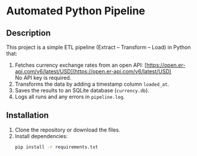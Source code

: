 # Automated Python Pipeline

## Description
This project is a simple ETL pipeline (Extract – Transform – Load) in Python that:
1. Fetches currency exchange rates from an open API: [https://open.er-api.com/v6/latest/USD](https://open.er-api.com/v6/latest/USD)  
   No API key is required.
2. Transforms the data by adding a timestamp column `loaded_at`.
3. Saves the results to an SQLite database (`currency.db`).
4. Logs all runs and any errors in `pipeline.log`.

## Installation
1. Clone the repository or download the files.
2. Install dependencies:
   ```bash
   pip install -r requirements.txt
